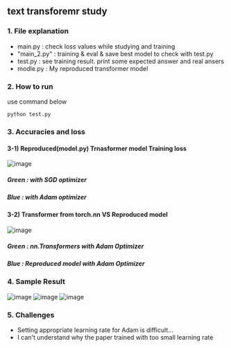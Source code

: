 ## text transforemr study

### 1. File explanation
- main.py : check loss values while studying and training
- "main_2.py" : training & eval & save best model to check with test.py
- test.py : see training result. print some expected answer and real ansers
- modle.py : My reproduced transformer model

### 2. How to run
use command below

``` 
python test.py
```

### 3. Accuracies and loss

#### 3-1) Reproduced(model.py) Trnasformer model Training loss 
![image](https://user-images.githubusercontent.com/48676255/156733761-56c2cf84-0145-49b3-899e-77a29419cbc1.png)
##### Green : with SGD optimizer
##### Blue : with Adam optimizer

#### 3-2) Transformer from torch.nn VS Reproduced model
![image](https://user-images.githubusercontent.com/48676255/156734013-6141bdcd-0cb6-4b58-91d3-f430e7b4ccc4.png)
##### Green : nn.Transformers with Adam Optimizer
##### Blue : Reproduced model with Adam Optimizer

### 4. Sample Result
![image](https://user-images.githubusercontent.com/48676255/156733141-6c5f0544-c398-4d46-884c-479cb2b36f04.png)
![image](https://user-images.githubusercontent.com/48676255/156733181-77f0e3b0-a225-438e-b3fa-6b29e9726b70.png)
![image](https://user-images.githubusercontent.com/48676255/156733214-3a961c0c-facd-4060-b2e9-dc58ac46c5f9.png)

### 5. Challenges
- Setting appropriate learning rate for Adam is difficult...
- I can't understand why the paper trained with too small learning rate

